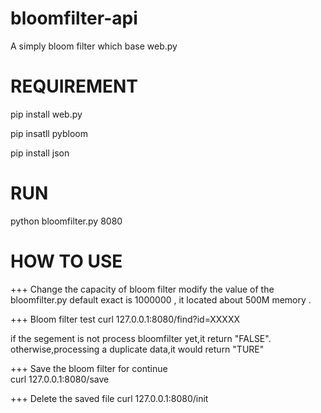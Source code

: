 # bloomfilter-api
A simply bloom filter  which base web.py

REQUIREMENT
===========
pip install web.py

pip insatll pybloom

pip install json

RUN
===
python bloomfilter.py 8080

HOW TO USE
==========
+++ Change the capacity of bloom filter
 modify the value of the bloomfilter.py 
 default exact is 1000000 , it located about 500M memory .

+++ Bloom filter test
 curl 127.0.0.1:8080/find?id=XXXXX

if the segement is not process bloomfilter yet,it return  "FALSE".
 otherwise,processing a duplicate data,it would return  "TURE"

+++ Save the bloom filter for continue   
 curl 127.0.0.1:8080/save


+++ Delete the saved file 
 curl 127.0.0.1:8080/init



